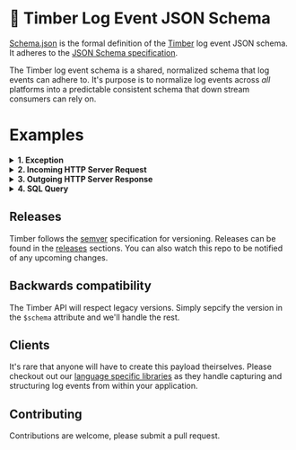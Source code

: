 # :evergreen_tree: Timber Log Event JSON Schema

[Schema.json](schema.json) is the formal definition of the [Timber](https://timber.io) log event
JSON schema. It adheres to the [JSON Schema specification](http://json-schema.org/).

The Timber log event schema is a shared, normalized schema that log events can adhere to.
It's purpose is to normalize log events across *all* platforms into a predictable
consistent schema that down stream consumers can rely on.

# Examples

<details><summary><strong>1. Exception</strong></summary><p>

```javascript
{
  "dt": "2016-12-01T02:23:12.236543Z", // Consistent dates with nanosecond precision
  "level": "info", // Log levels in your logs!
  "message": "(RuntimeError) MissingClass is undefined", // Human readable message preserved
  "context": { // Context is shared across all relevant logs and acts as join data
    "http": {
      "method": "GET",
      "path": "/checkout",
      "remote_addr": "123.456.789.10",
      "request_id": "abcd1234" // Trace your requests!
    },
    "user": { // Associate users with your log events!
      "id": 2,
      "name": "Ben Johnson",
      "email": "ben@johnson.com"
    }
  },
  "event": { // Structured data for the event being logged
    "server_side_app": { // Top level "domain" for events
      "exception": { // Event type
        "name": "RuntimeError",
        "message": "MissingClass is undefined",
        "backtrace": [
          {
            "file": "/path/to/file",
            "function": "myFunc",
            "line": 45
          },
          {
            "file": "/path/to/file",
            "function": "myFunc",
            "line": 45
          },
          {
            "file": "/path/to/file",
            "function": "myFunc",
            "line": 45
          },
          {
            "file": "/path/to/file",
            "function": "myFunc",
            "line": 45
          },
          {
            "file": "/path/to/file",
            "function": "myFunc",
            "line": 45
          }
        ]
      }
    }
  }
}
```

</p></details>

<details><summary><strong>2. Incoming HTTP Server Request</strong></summary><p>

```javascript
{
  "dt": "2016-12-01T02:23:12.236543Z", // Consistent dates with nanosecond precision
  "level": "info", // Log levels in your logs!
  "message": "POST /checkout for 192.321.22.21", // Human readable message preserved
  "context": { // Context is shared across all relevant logs and acts as join data
    "http": {
      "method": "GET",
      "path": "/checkout",
      "remote_addr": "123.456.789.10",
      "request_id": "abcd1234" // Trace your requests!
    },
    "user": { // Associate users with your log events!
      "id": 2,
      "name": "Ben Johnson",
      "email": "ben@johnson.com"
    }
  },
  "event": { // Structured data for the event being logged
    "server_side_app": { // Top level "domain" for events
      "http_server_request": { // Event type
        "method": "GET",
        "scheme": "https",
        "host": "timber.io",
        "path": "/checkout",
        "port": 443,
        "headers": {
          "content_length": 894,
          "content_type": "application/json", // <- Example of data that wasn't in the log line itself
          "remove_addr": "192.321.22.21",
          "request_id": "gy23fbty523",
          "user_agent": "Mozilla/3.0 (Win95; U)"
        }
      }
    }
  }
}
```

</p></details>

<details><summary><strong>3. Outgoing HTTP Server Response</strong></summary><p>

```javascript
{
  "dt": "2016-12-01T02:23:12.236543Z", // Consistent dates with nanosecond precision
  "level": "info", // Log levels in your logs!
  "message": "Sent 200 OK in 117ms", // Human readable message preserved
  "context": { // Context is shared across all relevant logs and acts as join data
    "http": {
      "method": "GET",
      "path": "/checkout",
      "remote_addr": "123.456.789.10",
      "request_id": "abcd1234" // Trace your requests!
    },
    "user": { // Associate users with your log events!
      "id": 2,
      "name": "Ben Johnson",
      "email": "ben@johnson.com"
    }
  },
  "event": { // Structured data for the event being logged
    "server_side_app": { // Top level "domain" for events
      "http_server_response": { // Event type
        "status": 200,
        "time_ms": 117,
        "headers": {
          "content_length": 894,
          "content_type": "application/json", // <- Example of data that wasn't in the log line itself
          "request_id": "gy23fbty523"
        }
      }
    }
  }
}
```

</p></details>

<details><summary><strong>4. SQL Query</strong></summary><p>

```javascript
{
  "dt": "2016-12-01T02:23:12.236543Z", // Consistent dates with nanosecond precision
  "level": "info", // Log levels in your logs!
  "message": "SELECT * FROM users WHERE id = 1 (54ms)", // Human readable message preserved
  "context": { // Context is shared across all relevant logs and acts as join data
    "http": {
      "method": "GET",
      "path": "/checkout",
      "remote_addr": "123.456.789.10",
      "request_id": "abcd1234" // Trace your requests!
    },
    "user": { // Associate users with your log events!
      "id": 2,
      "name": "Ben Johnson",
      "email": "ben@johnson.com"
    }
  },
  "event": { // Structured data for the event being logged
    "server_side_app": { // Top level "domain" for events
      "sql_query": { // Event type
        "sql": "SELECT * FROM users WHERE id = 1",
        "time_ms": 54
      }
    }
  }
}
```

</p></details>

## Releases

Timber follows the [semver](http://semver.org/) specification for versioning. Releases can
be found in the [releases](https://github.com/timberio/log-event-json-schema/releases) sections.
You can also watch this repo to be notified of any upcoming changes.

## Backwards compatibility

The Timber API will respect legacy versions. Simply sepcify the version in the `$schema` attribute
and we'll handle the rest.

## Clients

It's rare that anyone will have to create this payload theirselves. Please checkout out our
[language specific libraries](https://github.com/timberio) as they handle capturing and structuring
log events from within your application.

## Contributing

Contributions are welcome, please submit a pull request.